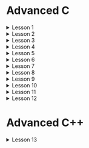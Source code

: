 # Advanced C
<details>  
<summary>  Lesson 1 </summary>  
  
## COMPILER - MACRO  
### Compiler
- A compiler is a special program that translates a programming language's source code into machine code, bytecode or another programming language. In other words, we can say that it converts the high-level language to machine/binary language. The source code is typically written in a human-readable language such as C or C++.  
- The following are the phases through which our program passes before being transformed into an executable form:  

**1. Preprocessor:**
  - Removal of Comments
  - Expansion of Macros
  - Expansion of the included files
  - Conditional compilation  

**2. Compiling:** Compile filename.i and produce a filename.s. This file is in assembly-level instructions.  
**3. Assembling:** The filename.s is taken as input and turned into filename.o by the assembler. This file contains machine-level instructions.  
**4. Linking:** This is the final phase in which all the linking of function calls with their definitions is done. Linker knows where all these functions are implemented.   
### Macro
- Macros in the C programming language allows developers to define reusable pieces of code, constants, and even function-like constructs.
- A macro is a fragment of code which has been given a name. Whenever the name is used, it is replaced by the contents of the macro.   
- Macros in C are a feature of the C preprocessor.
- There are 3 main groups of macros:  
**1. #include:** The #include directive is used to include the contents of another file into the current source file.  
Example: `#include <stdio.h>`  
**2. #define, #undef:** The #define (#undef) directive is used to define (undefine) macros. It associates a name with a value or an expression.  
Example: 
```
#define PI 3.14
#undef PI
#define PI 3.1415
```  
**3. #if, #elif, #else, #ifdef, #ifndef:** Conditional compilation directives allow including or excluding specific code blocks based on predefined macros or conditions.
</details>  

<details>  
<summary>  Lesson 2 </summary>  
  
## STDARG - ASSERT
### STDARG
The stdarg.h header defines a variable type va_list and three macros which can be used to get the arguments in a function when the number of arguments are not known.  

**1. stdarg.h types:**  

**va_list:** type for iterating arguments  

**2. stdarg.h macros:**  

| Name  | Description |
| ------------- | ------------- |
| **va_start**  | Start iterating arguments with a va_list  |
| **va_arg**  | Retrieve an argument  | 
| **va_end**  | Free a va_list  |
| **va_copy**  | Copy contents of one va_list to another  |
### ASSERT
- Provides a macro called assert
- This macro can be used to verify assumptions made by the program.
- If this assumption is false, nothing happens and the program continues to execute.
- If this assumption is false, The program stops to execute and print a diagnostic message.
- Using for debugging, use #define NDEBUG to turn off debug mode.
</details> 

<details>  
<summary>  Lesson 3 </summary>  
  
## POINTER
Pointers are one of the core components of the C programming language. A pointer can be used to store the memory address of other variables, functions, or even other pointers. The use of pointers allows low-level memory access, dynamic memory allocation, and many other functionality in C.
### Void pointer
- The Void pointers in C are the pointers of type void. It means that they do not have any associated data type.
- One of the main properties of void pointers is that they cannot be dereferenced.
- Syntax: `void *ptr_void;`
### Function Pointer
- Pointer to function is a variable that holds the address of a function. That is, it points to the area in memory that contains the machine code of the function defined in the program. 
- Function pointers allow you to pass a function as an argument to another function, store the function's address in a data structure, or even pass the function as a return value from another function.
### Pointer to Constant
- A way to define a pointer that cannot change the value at the address it points to through dereference, but the value at that address can change.
- Syntax: 
```
int const *ptr_const;
const int *ptr_const;
```
### Constant Pointer
- In constant pointers, the memory address stored inside the pointer is constant and cannot be modified once it is defined. It will always point to the same memory address.
- Syntax: `int *const const_ptr = &value;`
### Pointer to Pointer
- Pointer to Pointer is a data type in a programming language that allows you to store the address of a pointer.
- Pointer to pointer provides a new pointer hierarchy, allowing you to change the value of the original pointer. This hierarchy can be useful in many situations, especially when you work with functions that need to change the value of a pointer.
- Syntax: `int **ptp = &ptr;`
- Application:
  - json data type
  - List data structure
### NULL Pointer
- The Null Pointers are those pointers that do not point to any memory location.
- They can be created by assigning a NULL value to the pointer.
- A pointer of any type can be assigned the NULL value.
</details> 

<details>  
<summary>  Lesson 4 </summary> 
  
## MEMORY LAYOUT
The main.exe program (on windows), main.hex (loaded into the microcontroller) are stored in SSD or FLASH memory. When pressing run programs on the window (powering the microcontroller), these programs will be copied into RAM memory for execution.
### Text segment
- Contains executable instructions.
- Often read-only, to prevent a program from accidentally modifying its instructions.
- Store constants and pointers of char type.
- All variables stored in the Text segment cannot change their values ​​but can only be read.
### Data segment/ Initialized Data Segment
- Contains global and static variables initialized to a non-zero value.
- The value of the variable can be read and changed.
- All variables will be reclaimed after the program ends.
### BSS segment/ Uninitialized Data Segment
- Contains global and static variables initialized with a value of 0 or not assigned a value.
- The value of the variable can be read and changed.
- All variables will be reclaimed after the program ends.
### Stack
- Contains local variables and passed parameters.
- Can read and change the value of the variable during the program's runtime.
- After exiting the function, the memory area will be reclaimed.
### Heap
- The heap is used to dynamically allocate memory during program execution.
- This allows the program to create and release memory as needed, adapting to changes in data during runtime.
- Functions like malloc(), calloc(), realloc(), and free() are used to allocate and free memory on the heap.
- Can read and change the value of the variable during the program's runtime.
</details>

<details>  
<summary>  Lesson 5 </summary> 
  
## EXTERN - STATIC - VOLATILE - REGISTER
### EXTERN
- Used to notify that a variable or function has been declared elsewhere in the program or in another source file.
- This helps the program understand that the variable or function has been defined and will be used from another location, helping to manage associations between different parts of the program or between source files.
- Variables or functions declared with “extern” in C will have external linkage, indicating that they are linked externally.
- In a lengthy program that utilizes several files, the “extern” keyword is frequently employed to declare global variables in header files.
### STATIC
- **Static local variables:** declared within a function, it holds the variable's value across function calls and keeps the variable's scope within that function only.
- **Static global variables:** declared outside the function, it limits the scope of that variable to only the current source file, used to design library files.
### VOLATILE
- Signal to the compiler that a variable may change randomly, beyond the control of the program.
- Prevents the compiler from optimizing or removing operations on that variable, keeping operations on the variable performed as defined.
### REGISTER
- Used to indicate the programmer's intention that a variable be used frequently.
- May be stored in a computer register, rather than in RAM memory which lead to the increasing of accessing speed.
- Using register is only a recommendation to the compiler and does not guarantee that the variable will be stored in the register.
- The compiler may decide not to comply with this recommendation.
</details>

<details>  
<summary>  Lesson 6 </summary> 
  
## GOTO - SETJMP.H
### GOTO
- Allows a program to jump to a label that was previously placed in the same function.
- Provides control over the flow of a program.
- The use of **goto** is generally considered bad because it can make the source code difficult to read and maintain.
### SETJMP.H
- **setjmp.h** is a library in the C programming language, providing two main functions: setjmp and longjmp.
- Both of these functions are commonly used to perform exception handling in C, although it is not a typical way to handle exceptions in the language.
</details>

<details>  
<summary>  Lesson 7 </summary> 
  
## BITMASK
- A technique that uses bits to store and manipulate flags or status.
- Can be used to set, clear, and check the state of specific bits within a word.
- Bitmasks are commonly used to optimize memory, perform logical operations on a cluster of bits, and manage the state, access rights, or other properties of an object.
### NOT bitwise
- Used to perform bitwise NOT operations on each bit of a number. The result is the bitwise inverse of that number.
- Syntax: `int result = ~num;`
### AND bitwise
- Used to perform bitwise AND operations between each pair of bits of two numbers. The result is 1 if both corresponding bits are 1, otherwise 0.
- Syntax: `int result = num1 & num2;`
### OR bitwise
- Used to perform bitwise OR operations between each pair of bits of two numbers. The result is 1 if more than one corresponding bit is 1.
- Syntax: `int result = num1 | num2;`
### XOR bitwise
- Used to perform bitwise XOR between each pair of bits of two numbers. The result is 1 if only one corresponding bit is 1.
- Syntax: `int result = num1 ^ num2;`
### Shift left và Shift right bitwise
- Used to move bits left or right.
- In the case of <<, the bits on the right will be shifted to the left, and the bits on the left will be set to 0.
- Syntax: `int resultLeftShift = num << shiftAmount;`
- In the case of >>, the bits on the left will be shifted to the right, and the bits on the right will be set to 0 or 1 depending on the value of the highest bit (sign bit).
- Syntax: `int resultRightShift = num >> shiftAmount;`
</details>

<details>  
<summary>  Lesson 8 </summary> 
  
## STRUCT - UNION
### Struct
- A struct is a data structure that allows programmers to define a new data type by grouping together variables of different data types.
- Struct allows creating a larger and more organized data entity from its members.
- Syntax:
```
struct structureName {
  dataType member1;
  dataType member2;
  ...
};
```
### Union
- Union is a data structure that helps programmers combine many different data types into the same memory area.
- The main purpose of union is to save memory by sharing the same memory area among its members.
- At a time, only one member of the union can be used.
- Syntax: 
```
union unionName {
  dataType member1;
  dataType member2;
  ...
};
```
</details>

<details>  
<summary>  Lesson 9 </summary> 
  
## JSON
- JSON stands for "JavaScript Object Notation".
- JSON is a common data transfer format in programming and communication between web servers and browsers, as well as between different systems.
- JSON is designed to be easy to read and write for humans, as well as easy to parse and generate for computers.
- It uses a lightweight syntax based on key - value pairs, similar to objects and arrays in JavaScript.
- Each JSON object consists of a set of "key" and "value" pairs, while each JSON array is a set of values.
</details>

<details>  
<summary>  Lesson 10 </summary> 
  
## LINKED LIST
- Linked list is a data structure in computer programming, used to organize and store data.
- Linked List is a linear data structure, in which elements are not stored at a contiguous location, rather they are linked using pointers.
- A linked list consists of a chain of "nodes", each containing a data value and a pointer to the next node in the chain.

</details>

<details>  
<summary>  Lesson 11 </summary> 
  
## JSON
- JSON stands for "JavaScript Object Notation".
- JSON is a common data transfer format in programming and communication between web servers and browsers, as well as between different systems.
- JSON is designed to be easy to read and write for humans, as well as easy to parse and generate for computers.
- It uses a lightweight syntax based on key - value pairs, similar to objects and arrays in JavaScript.
- Each JSON object consists of a set of "key" and "value" pairs, while each JSON array is a set of values.
</details>

<details>  
<summary>  Lesson 12 </summary> 
  
## STACK - QUEQUE
### Stack
- Stack is a data structure that follows the "Last In, First Out" (LIFO) principle, meaning that the last element added to the stack will be the first element removed.
- Basic operations on the stack include:
  - **push:** to add an element to the top of the stack
  - **pop:** to remove an element at the top of the stack.
  - **top:** to get the value of the element at the top of the stack.
### Queque
- Queue is a data structure that follows the "First In, First Out" (FIFO) principle, meaning that the first element added to the queue will be the first element removed.
- Basic operations on queues include:
  - **enqueue:** add elements to the end of the queue
  - **dequeue:** get elements from the beginning of the queue.
  - **front:** get the value of the element at the top of the queue.

</details>

# Advanced C++
<details> 
<summary>  Lesson 13 </summary> 
  
## CLASS
### Class
- Class is a fundamental block of a program that has its own set of methods and variables.
- You can access these methods and variables by creating an object or the instance of the class.
- A class is a collection of objects of the same kind.
- A C++ class is like a blueprint for an object.
### Object
- An object is a recognizable entity having a state and behavior, and these objects hold variables of a class in accordance with the access modifiers.
- It is also known as an instance of a class.
- You can call a member function with the help object and use the dot operator.
- During the declaration of the class, no memory is assigned, but when you create an object, then the memory is allocated.
### Constructor
- Whenever you create an object of a class, a constructor is invoked, and that is why it is called a special member function.
- The constructor's name is like that of the class, and it doesn’t have any return type.
- Even if you do not include a constructor in the class, the compiler creates a default constructor.
- These are generally used for assigning initial values to variables.
### Destructor
- Destructor is another special member function that is called by the compiler when the scope of the object ends.
- It deallocates all the memory previously used by the object of the class so that there will be no memory leaks.
### Class method
- Class methods – also known as member functions – are functions defined inside a class that operates on the class objects.
- They access the class's data members and other member functions and define the behavior or actions that objects of the class can perform.
- Class methods are declared and defined within the class definition itself or defined outside the class definition.

</details>

